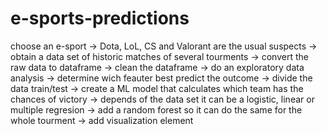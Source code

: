 # e-sports-predictions

choose an e-sport -> Dota, LoL, CS and Valorant are the usual suspects ->
obtain a data set of historic matches of several tourments -> convert the raw data to dataframe ->
clean the dataframe -> do an exploratory data analysis -> determine wich feauter best predict the outcome ->
divide the data train/test -> create a ML model that calculates which team has the chances of victory ->
depends of the data set it can be a logistic, linear or multiple regresion ->
add a random forest so it can do the same for the whole tourment -> add visualization element
